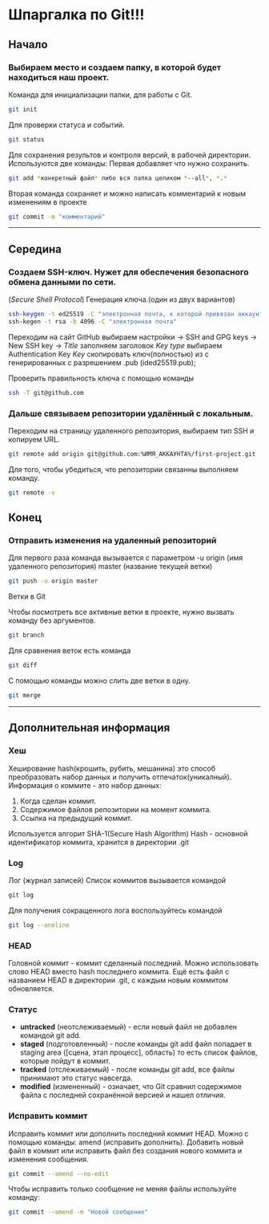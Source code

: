 # Шпаргалка по Git!!!

## Начало
### Выбираем место и создаем папку, в которой будет находиться наш проект.
Команда для инициализации папки, для работы с Git.
```bash
git init
```
Для проверки статуса и событий.
```bash
git status 
```
Для сохранения результов и контроля версий, в рабочей директории.
Используются две команды:
Первая добавляет что нужно сохранить.
```bash
git add *конкретный файл* либо вся папка целиком *--all*, *.*
```
Вторая команда сохраняет и можно написать комментарий к новым изменениям в проекте
```bash
git commit -m "комментарий"
```
-----
## Середина

### Создаем SSH-ключ. Нужет для обеспечения безопасного обмена данными по сети.
(_Secure Shell Protocol_)
Генерация ключа.(один из двух вариантов)

```bash
ssh-keygen -t ed25519 -C "электронная почта, к которой привязан аккаунт от GitHub"
ssh-kegen -t rsa -b 4096 -C "электронная почта"
```
Переходим на сайт GitHub выбираем настройки -> SSH and GPG keys -> New SSH key ->
*Title* заполняем заголовок
*Key type* выбираем Authentication Key
*Key* скопировать ключ(полностью) из с генерированных с разрешением .pub (ided25519.pub);

Проверить правильность ключа с помощью команды
```bash
ssh -T git@github.com 
```
### Дальше связываем репозитории удалённый с локальным.
Переходим на страницу удаленного репозитория, выбираем тип SSH и копируем URL.
```bash
git remote add origin git@github.com:%ИМЯ_АККАУНТА%/first-project.git
```
Для того, чтобы убедиться, что репозитории связанны выполняем команду.
```bash
git remote -v
```
## Конец

### Отправить изменения на удаленный репозиторий 
Для первого раза команда вызывается с параметром -u origin (имя удаленного репозитория) master (название текущей ветки)
```bash
git push -u origin master
```
Ветки в Git

Чтобы посмотреть все активные ветки в проекте, нужно вызвать команду без аргументов.
```bash
git branch
```

Для сравнения веток есть команда
```bash
git diff
```


С помощью команды  можно слить две ветки в одну.
```bash
git merge
```
------
## Дополнительная информация 
### Хеш
Хеширование hash(крошить, рубить, мешанина) это способ преобразовать набор данных и получить отпечаток(уникалный).
Информация о коммите - это набор данных:
1. Когда сделан коммит.
2. Содержимое файлов репозитории на момент коммита.
3. Ссылка на предыдущий коммит.

Используется алгорит SHA-1(Secure Hash Algorithm)
Hash - основной идентификатор коммита, хранится в директории .git

### Log

Лог (журнал записей)
Список коммитов вызывается командой
```bash
git log 
```
Для получения сокращенного лога воспользуйтесь командой
```bash
git log --oneline
```

### HEAD

Головной коммит - коммит сделанный последний.
Можно использовать слово HEAD вместо hash последнего коммита.
Ещё есть файл с названием HEAD в директории .git, с каждым новым коммитом обновляется.

### Статус

* **untracked** (неотслеживаемый) - если новый файл не добавлен командой git add.
* **staged** (подготовленный) - после команды git add файл попадает в staging area ([сцена, этап процесс], область)
то есть список файлов, которые пойдут в коммит.
* **tracked** (отслеживаемый) - после команды git add, все файлы принимают это статус навсегда.
* **modified** (измененный) - означает, что Git сравнил содержимое файла с последней сохранённой версией и нашел отличия.

### Исправить коммит
Исправить коммит или дополнить последний коммит HEAD. Можно с помощью команды:
amend (исправить дополнить). Добавить новый файл в коммит или исправить файл без создания нового коммита и изменения сообщения.
```bash
git commit --amend --no-edit 
```
Чтобы исправить только сообщение не меняя файлы используйте команду:
```bash
git commit --amend -m "Новой сообщение"
```
